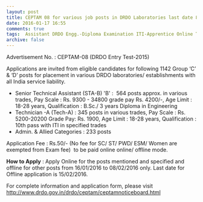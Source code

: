 ```yaml
---
layout: post
title: CEPTAM 08 for various job posts in DRDO Laboratories last date 8th Feb-2016   
date: 2016-01-17 16:55
comments: true
tags:  Assistant DRDO Engg.-Diploma Examination ITI-Apprentice Online Technical Technician 
archive: false
---
```

Advertisement No. : CEPTAM-08 (DRDO Entry Test-2015)

Applications are invited from eligible candidates for following 1142 Group ‘C’ & ‘D’ posts for placement in various DRDO laboratories/ establishments with all India service liability. 

- Senior Technical Assistant (STA-B) 'B' :  564 posts approx. in various trades, Pay Scale : Rs. 9300 - 34800 grade pay Rs. 4200/-, Age Limit : 18-28 years, Qualification : B.Sc./ 3 years Diploma in Engineering 
- Technician -A (Tech-A) : 345 posts in various trades, Pay Scale : Rs. 5200-20200 Grade Pay: Rs. 1900, Age Limit : 18-28 years, Qualification : 10th pass with ITI in specified trades
- Admin. & Allied Categories : 233 posts  

Application Fee : Rs.50/- (No fee for SC/ ST/ PWD/ ESM/ Women are exempted from Exam fee)  to be paid online online/ offline mode.

**How to Apply** : Apply Online for the posts mentioned and specified and offline for other posts from 16/01/2016 to 08/02/2016 only. Last date for Offline application is 15/02/2016.


For complete information and application form, please visit <http://www.drdo.gov.in/drdo/ceptam/ceptamnoticeboard.html>



